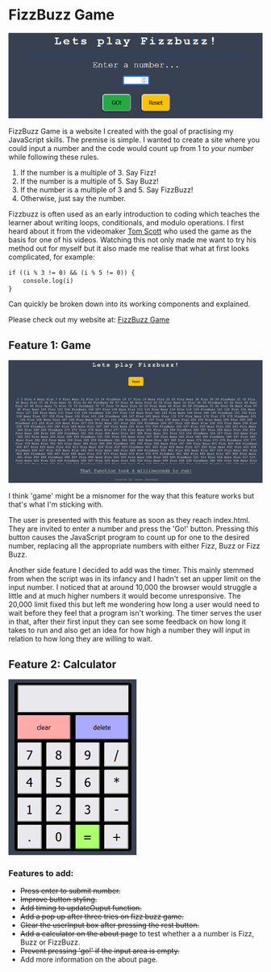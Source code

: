 # FizzBuzz Game

![Image of FizzBuzz Game main page](assets/images/readme%20images/intoimage.png)

FizzBuzz Game is a website I created with the goal of practising my JavaScript skills. The premise is simple. I wanted to create a site where you could input a number and the code would count up from 1 to *your number* while following these rules.

1. If the number is a multiple of 3. Say Fizz!
2. If the number is a multiple of 5. Say Buzz!
3. If the number is a multiple of 3 and 5. Say FizzBuzz!
4. Otherwise, just say the number.

Fizzbuzz is often used as an early introduction to coding which teaches the learner about writing loops, conditionals, and modulo operations. I first heard about it from the videomaker [Tom Scott](https://www.youtube.com/watch?v=QPZ0pIK_wsc) who used the game as the basis for one of his videos. Watching this not only made me want to try his method out for myself but it also made me realise that what at first looks complicated, for example: 

```
if ((i % 3 != 0) && (i % 5 != 0)) {
    console.log(i)
}
```

Can quickly be broken down into its working components and explained. 

Please check out my website at: [FizzBuzz Game](https://code-dearman.github.io/FizzBuzz-Game/)

## Feature 1: Game

![Game play image](assets/images/readme%20images/gameplay.png)

I think 'game' might be a misnomer for the way that this feature works but that's what I'm sticking with.

The user is presented with this feature as soon as they reach index.html. They are invited to enter a number and press the 'Go!' button. Pressing this button causes the JavaScript program to count up for one to the desired number, replacing all the appropriate numbers with either Fizz, Buzz or Fizz Buzz.

Another side feature I decided to add was the timer. This mainly stemmed from when the script was in its infancy and I hadn't set an upper limit on the input number. I noticed that at around 10,000 the browser would struggle a little and at much higher numbers it would become unresponsive. The 20,000 limit fixed this but left me wondering how long a user would need to wait before they feel that a program isn't working. The timer serves the user in that, after their first input they can see some feedback on how long it takes to run and also get an idea for how high a number they will input in relation to how long they are willing to wait.

## Feature 2: Calculator

![Calculator image](assets/images/readme%20images/calculator.png)



### Features to add:
- ~~Press enter to submit number.~~
- ~~Improve button styling.~~
- ~~Add timing to updateOuput function.~~
- ~~Add a pop up after three tries on fizz buzz game.~~
- ~~Clear the userInput box after pressing the rest button.~~
- ~~Add a calculator on the about page~~ to test whether a a number is Fizz, Buzz or FizzBuzz.
- ~~Prevent pressing 'go!' if the input area is empty.~~
 - Add more information on the about page.

